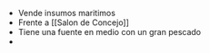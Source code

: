 - Vende insumos maritimos
- Frente a [[Salon de Concejo]]
- Tiene una fuente en medio con un gran pescado
- 